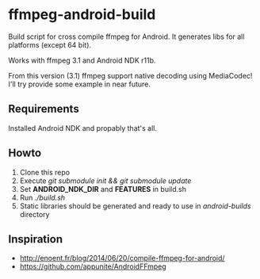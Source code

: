 # ffmpeg-android-build

Build script for cross compile ffmpeg for Android. It generates libs for all platforms (except 64 bit).

Works with ffmpeg 3.1 and Android NDK r11b.

From this version (3.1) ffmpeg support native decoding using MediaCodec!
I'll try provide some example in near future.

## Requirements

Installed Android NDK and propably that's all.

## Howto

1. Clone this repo
2. Execute *git submodule init && git submodule update*
3. Set **ANDROID_NDK_DIR** and **FEATURES** in build.sh
4. Run *./build.sh*
5. Static libraries should be generated and ready to use in *android-builds* directory

## Inspiration

- http://enoent.fr/blog/2014/06/20/compile-ffmpeg-for-android/
- https://github.com/appunite/AndroidFFmpeg

